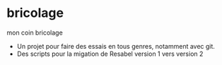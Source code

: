 # bricolage
mon coin bricolage

- Un projet pour faire des essais en tous genres, notamment avec git.
- Des scripts pour la migation de Resabel version 1 vers version 2
